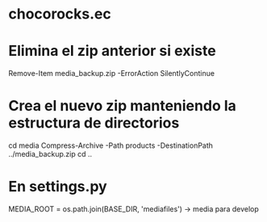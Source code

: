 # chocorocks.ec
# Elimina el zip anterior si existe
Remove-Item media_backup.zip -ErrorAction SilentlyContinue

# Crea el nuevo zip manteniendo la estructura de directorios
cd media
Compress-Archive -Path products -DestinationPath ../media_backup.zip
cd ..

# En settings.py 
MEDIA_ROOT = os.path.join(BASE_DIR, 'mediafiles')  -> media para develop
